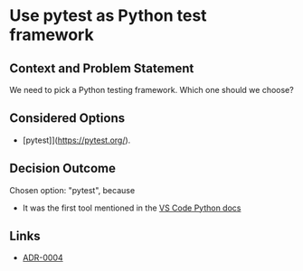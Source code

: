 # Use pytest as Python test framework

## Context and Problem Statement

We need to pick a Python testing framework.
Which one should we choose?

## Considered Options

* [pytest]](https://pytest.org/).

## Decision Outcome

Chosen option: "pytest", because 
* It was the first tool mentioned in the [VS Code Python docs](https://code.visualstudio.com/docs/python/testing)

## Links

* [ADR-0004](0004-use-python-for-api.md)